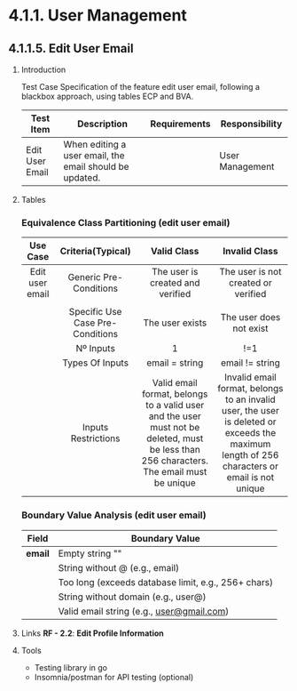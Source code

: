 # 4.1.1. User Management

## 4.1.1.5. Edit User Email

1. Introduction

    Test Case Specification of the feature edit user email, following a blackbox approach, using tables ECP and BVA.

    | Test Item | Description | Requirements | Responsibility |
    |---------------|-----------|------------|------------------|
    | Edit User Email | When editing a user email, the email should be updated. |  | User Management |

2. Tables

   ### Equivalence Class Partitioning (edit user email)

    | Use Case | Criteria(Typical) | Valid Class | Invalid Class |
    |:--------:|:-----------------:|:-----------:|:-------------:|
    | Edit user email | Generic Pre-Conditions | The user is created and verified | The user is not created or verified |
    |  |  |  |  |
    |  | Specific Use Case Pre-Conditions | The user exists | The user does not exist |
    | | Nº Inputs | 1 | !=1 |
    |  | Types Of Inputs | email = string | email != string |
    |  | Inputs Restrictions | Valid email format, belongs to a valid user and the user must not be deleted, must be less than 256 characters. The email must be unique| Invalid email format, belongs to an invalid user, the user is deleted or exceeds the maximum length of 256 characters or email is not unique |

   ### Boundary Value Analysis (edit user email)

    | **Field** | **Boundary Value** |
    |-----------|------------------|
    | **email** | Empty string "" |
    |   | String without @ (e.g., email) |
    |   | Too long (exceeds database limit, e.g., 256+ chars)|
    |   | String without domain (e.g., user@)|
    |   | Valid email string (e.g., <user@gmail.com>) |

3. Links
    **RF - 2.2**: **Edit Profile Information**

4. Tools
    - Testing library in go
    - Insomnia/postman for API testing (optional)
